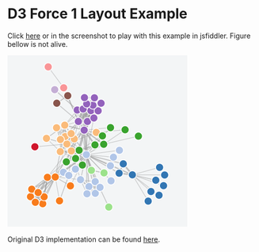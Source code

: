 # D3 Force 1 Layout Example

Click [here][jsfiddle] or in the screenshot to play with this example in 
jsfiddler. Figure bellow is not alive.

[![Force 1 Screenshoot](https://raw.githubusercontent.com/renato-mauro/redot/master/examples/d3force1/Force1.png "D3 Force 1 Screenshoot")][jsfiddle]

Original D3 implementation can be found [here][original].

[jsfiddle]: https://jsfiddle.net/renatomauro/6ae5x71t/
[original]: http://bl.ocks.org/mbostock/4062045
